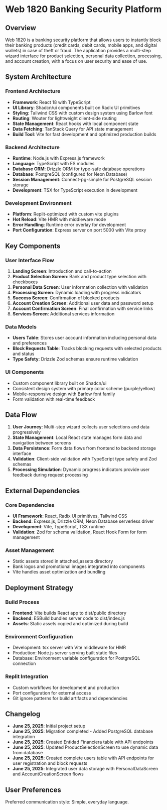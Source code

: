 # Web 1820 Banking Security Platform

## Overview

Web 1820 is a banking security platform that allows users to instantly block their banking products (credit cards, debit cards, mobile apps, and digital wallets) in case of theft or fraud. The application provides a multi-step wizard interface for product selection, personal data collection, processing, and account creation, with a focus on user security and ease of use.

## System Architecture

### Frontend Architecture
- **Framework**: React 18 with TypeScript
- **UI Library**: Shadcn/ui components built on Radix UI primitives
- **Styling**: Tailwind CSS with custom design system using Barlow font
- **Routing**: Wouter for lightweight client-side routing
- **State Management**: React hooks with local component state
- **Data Fetching**: TanStack Query for API state management
- **Build Tool**: Vite for fast development and optimized production builds

### Backend Architecture
- **Runtime**: Node.js with Express.js framework
- **Language**: TypeScript with ES modules
- **Database ORM**: Drizzle ORM for type-safe database operations
- **Database**: PostgreSQL (configured for Neon Database)
- **Session Management**: Connect-pg-simple for PostgreSQL session storage
- **Development**: TSX for TypeScript execution in development

### Development Environment
- **Platform**: Replit-optimized with custom vite plugins
- **Hot Reload**: Vite HMR with middleware mode
- **Error Handling**: Runtime error overlay for development
- **Port Configuration**: Express server on port 5000 with Vite proxy

## Key Components

### User Interface Flow
1. **Landing Screen**: Introduction and call-to-action
2. **Product Selection Screen**: Bank and product type selection with checkboxes
3. **Personal Data Screen**: User information collection with validation
4. **Processing Screen**: Dynamic loading with progress indicators
5. **Success Screen**: Confirmation of blocked products
6. **Account Creation Screen**: Additional user data and password setup
7. **Account Confirmation Screen**: Final confirmation with service links
8. **Services Screen**: Additional services information

### Data Models
- **Users Table**: Stores user account information including personal data and preferences
- **Block Requests Table**: Tracks blocking requests with selected products and status
- **Type Safety**: Drizzle Zod schemas ensure runtime validation

### UI Components
- Custom component library built on Shadcn/ui
- Consistent design system with primary color scheme (purple/yellow)
- Mobile-responsive design with Barlow font family
- Form validation with real-time feedback

## Data Flow

1. **User Journey**: Multi-step wizard collects user selections and data progressively
2. **State Management**: Local React state manages form data and navigation between screens
3. **Data Persistence**: Form data flows from frontend to backend storage interface
4. **Validation**: Client-side validation with TypeScript type safety and Zod schemas
5. **Processing Simulation**: Dynamic progress indicators provide user feedback during request processing

## External Dependencies

### Core Dependencies
- **UI Framework**: React, Radix UI primitives, Tailwind CSS
- **Backend**: Express.js, Drizzle ORM, Neon Database serverless driver
- **Development**: Vite, TypeScript, TSX runtime
- **Validation**: Zod for schema validation, React Hook Form for form management

### Asset Management
- Static assets stored in attached_assets directory
- Bank logos and promotional images integrated into components
- Vite handles asset optimization and bundling

## Deployment Strategy

### Build Process
- **Frontend**: Vite builds React app to dist/public directory
- **Backend**: ESBuild bundles server code to dist/index.js
- **Assets**: Static assets copied and optimized during build

### Environment Configuration
- Development: tsx server with Vite middleware for HMR
- Production: Node.js server serving built static files
- Database: Environment variable configuration for PostgreSQL connection

### Replit Integration
- Custom workflows for development and production
- Port configuration for external access
- Git ignore patterns for build artifacts and dependencies

## Changelog

- **June 25, 2025**: Initial project setup
- **June 25, 2025**: Migration completed - Added PostgreSQL database integration
- **June 25, 2025**: Created Entidad Financiera table with API endpoints
- **June 25, 2025**: Updated ProductSelectionScreen to use dynamic data from database
- **June 25, 2025**: Created complete users table with API endpoints for user registration and block requests
- **June 25, 2025**: Integrated user data storage with PersonalDataScreen and AccountCreationScreen flows

## User Preferences

Preferred communication style: Simple, everyday language.